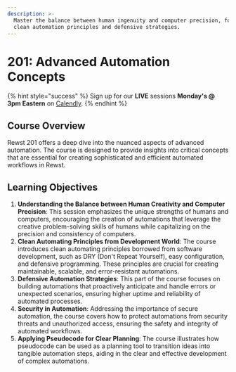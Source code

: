 ```yaml
---
description: >-
  Master the balance between human ingenuity and computer precision, focusing on
  clean automation principles and defensive strategies.
---
```


# 201: Advanced Automation Concepts

{% hint style="success" %}
Sign up for our **LIVE** sessions **Monday's @ 3pm Eastern** on [Calendly](https://calendly.com/cluck-u/rewst-201).
{% endhint %}

## **Course Overview**

Rewst 201 offers a deep dive into the nuanced aspects of advanced automation. The course is designed to provide insights into critical concepts that are essential for creating sophisticated and efficient automated workflows in Rewst.

## **Learning Objectives**

1. **Understanding the Balance between Human Creativity and Computer Precision**: This session emphasizes the unique strengths of humans and computers, encouraging the creation of automations that leverage the creative problem-solving skills of humans while capitalizing on the precision and consistency of computers.
2. **Clean Automating Principles from Development World**: The course introduces clean automating principles borrowed from software development, such as DRY (Don't Repeat Yourself), easy configuration, and defensive programming. These principles are crucial for creating maintainable, scalable, and error-resistant automations.
3. **Defensive Automation Strategies**: This part of the course focuses on building automations that proactively anticipate and handle errors or unexpected scenarios, ensuring higher uptime and reliability of automated processes.
4. **Security in Automation**: Addressing the importance of secure automation, the course covers how to protect automations from security threats and unauthorized access, ensuring the safety and integrity of automated workflows.
5. **Applying Pseudocode for Clear Planning**: The course illustrates how pseudocode can be used as a planning tool to transition ideas into tangible automation steps, aiding in the clear and effective development of complex automations.
